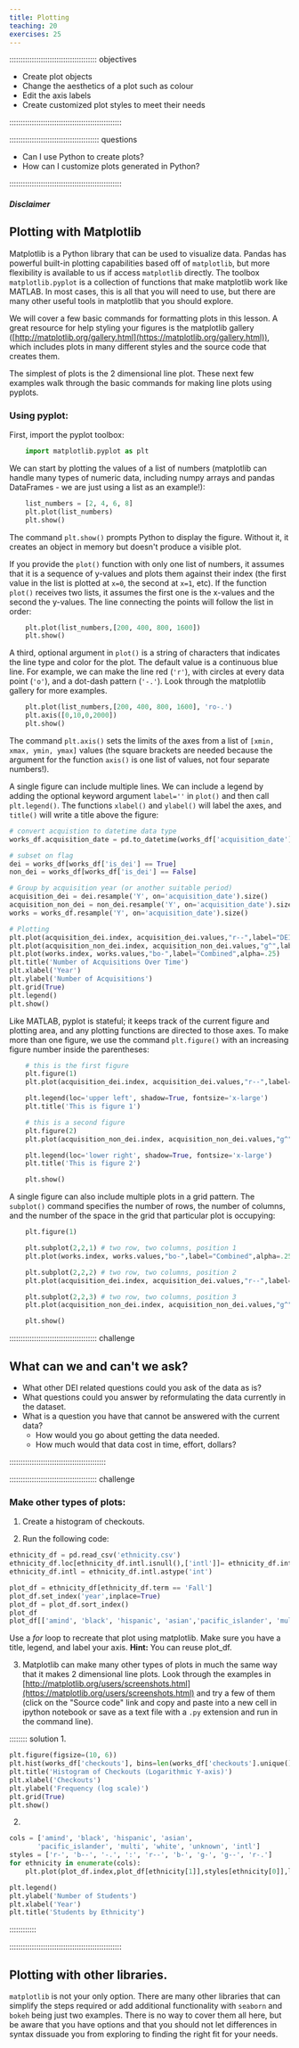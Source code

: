 ```yaml
---
title: Plotting
teaching: 20
exercises: 25
---
```


::::::::::::::::::::::::::::::::::::::: objectives

- Create plot objects
- Change the aesthetics of a plot such as colour
- Edit the axis labels
- Create customized plot styles to meet their needs

::::::::::::::::::::::::::::::::::::::::::::::::::

:::::::::::::::::::::::::::::::::::::::: questions

- Can I use Python to create plots?
- How can I customize plots generated in Python?

::::::::::::::::::::::::::::::::::::::::::::::::::

##### Disclaimer

  

## Plotting with Matplotlib


Matplotlib is a Python library that can be used to visualize data.
Pandas has powerful built-in plotting capabilities based off of `matplotlib`, but
more flexibility is available to us if access `matplotlib` directly. The
toolbox `matplotlib.pyplot` is a collection of functions that make matplotlib
work like MATLAB. In most cases, this is all that you will need to use, but
there are many other useful tools in matplotlib that you should explore.

We will cover a few basic commands for formatting plots in this lesson. A great
resource for help styling your figures is the matplotlib gallery
([http://matplotlib.org/gallery.html](https://matplotlib.org/gallery.html)), which includes plots in many different styles and the source code that creates them. 

The simplest of plots is the 2 dimensional line plot.   These next few examples walk through the
 basic commands for making line plots using pyplots.

### Using pyplot:

First, import the pyplot toolbox:

```python
    import matplotlib.pyplot as plt
```

We can start by plotting the values of a list of numbers (matplotlib can handle
many types of numeric data, including numpy arrays and pandas DataFrames - we
are just using a list as an example!):

```python
    list_numbers = [2, 4, 6, 8]
    plt.plot(list_numbers)
    plt.show()
```

The command `plt.show()` prompts Python to display the figure. Without it, it
creates an object in memory but doesn't produce a visible plot. 

If you provide the `plot()` function with only one list of numbers, it assumes
that it is a sequence of y-values and plots them against their index (the first
value in the list is plotted at `x=0`, the second at `x=1`, etc). If the
function `plot()` receives two lists, it assumes the first one is the x-values
and the second the y-values. The line connecting the points will follow the list
in order:

```python
    plt.plot(list_numbers,[200, 400, 800, 1600])
    plt.show()
```

A third, optional argument in `plot()` is a string of characters that indicates
the line type and color for the plot. The default value is a continuous blue
line. For example, we can make the line red (`'r'`), with circles at every data
point (`'o'`), and a dot-dash pattern (`'-.'`). Look through the matplotlib
gallery for more examples.

```python
    plt.plot(list_numbers,[200, 400, 800, 1600], 'ro-.')
    plt.axis([0,10,0,2000])
    plt.show()
```

The command `plt.axis()` sets the limits of the axes from a list of `[xmin, xmax, ymin, ymax]` values (the square brackets are needed because the argument
for the function `axis()` is one list of values, not four separate numbers!).


A single figure can include multiple lines. We can include a legend by adding the optional keyword argument `label=''` in `plot()` and then call `plt.legend()`. The functions `xlabel()` and `ylabel()` will label the axes, and `title()` will write a title above the figure:

```python
# convert acquistion to datetime data type
works_df.acquisition_date = pd.to_datetime(works_df['acquisition_date'])

# subset on flag
dei = works_df[works_df['is_dei'] == True]
non_dei = works_df[works_df['is_dei'] == False]

# Group by acquisition year (or another suitable period)
acquisition_dei = dei.resample('Y', on='acquisition_date').size()
acquisition_non_dei = non_dei.resample('Y', on='acquisition_date').size()
works = works_df.resample('Y', on='acquisition_date').size()

# Plotting
plt.plot(acquisition_dei.index, acquisition_dei.values,"r--",label="DEI")
plt.plot(acquisition_non_dei.index, acquisition_non_dei.values,"g^",label="non-DEI")
plt.plot(works.index, works.values,"bo-",label="Combined",alpha=.25)
plt.title('Number of Acquisitions Over Time')
plt.xlabel('Year')
plt.ylabel('Number of Acquisitions')
plt.grid(True)
plt.legend()
plt.show()
```

Like MATLAB, pyplot is stateful; it keeps track of the current figure and
plotting area, and any plotting functions are directed to those axes. To make
more than one figure, we use the command `plt.figure()` with an increasing
figure number inside the parentheses:

```python
    # this is the first figure
    plt.figure(1)
    plt.plot(acquisition_dei.index, acquisition_dei.values,"r--",label="DEI")

    plt.legend(loc='upper left', shadow=True, fontsize='x-large')
    plt.title('This is figure 1')

    # this is a second figure
    plt.figure(2)
    plt.plot(acquisition_non_dei.index, acquisition_non_dei.values,"g^",label="non-DEI")

    plt.legend(loc='lower right', shadow=True, fontsize='x-large')
    plt.title('This is figure 2')

    plt.show()
```

A single figure can also include multiple plots in a grid pattern. The
`subplot()` command specifies the number of rows, the number of columns, and
the number of the space in the grid that particular plot is occupying:

```python
    plt.figure(1)

    plt.subplot(2,2,1) # two row, two columns, position 1
    plt.plot(works.index, works.values,"bo-",label="Combined",alpha=.25)

    plt.subplot(2,2,2) # two row, two columns, position 2
    plt.plot(acquisition_dei.index, acquisition_dei.values,"r--",label="DEI")

    plt.subplot(2,2,3) # two row, two columns, position 3
    plt.plot(acquisition_non_dei.index, acquisition_non_dei.values,"g^",label="non-DEI")

    plt.show()
```

:::::::::::::::::::::::::::::::::::::::  challenge
## What can we and can't we ask?

- What other DEI related questions could you ask of the data as is?  
- What questions could you answer by reformulating the data currently in the dataset.  
- What is a question you have that cannot be answered with the current data?  
    - How would you go about getting the data needed.
    - How much would that data cost in time, effort, dollars?



:::::::::::::::::::::::::::::::::::::::::::

:::::::::::::::::::::::::::::::::::::::  challenge
### Make other types of plots:

1. Create a histogram of checkouts.

2. Run the following code:
```python
ethnicity_df = pd.read_csv('ethnicity.csv')
ethnicity_df.loc[ethnicity_df.intl.isnull(),['intl']]= ethnicity_df.intl.min()
ethnicity_df.intl = ethnicity_df.intl.astype('int')

plot_df = ethnicity_df[ethnicity_df.term == 'Fall']
plot_df.set_index('year',inplace=True)
plot_df = plot_df.sort_index()
plot_df
plot_df[['amind', 'black', 'hispanic', 'asian','pacific_islander', 'multi', 'white', 'unknown', 'intl']].plot()
```
Use a *for* loop to recreate that plot using matplotlib. Make sure you have a title, legend, and label your axis.
**Hint:** You can reuse plot_df.

3. Matplotlib can make many other types of plots in much the same way that it makes
 2 dimensional line plots. Look through the examples in
 [http://matplotlib.org/users/screenshots.html](https://matplotlib.org/users/screenshots.html) and try a few of them (click on the
 "Source code" link and copy and paste into a new cell in ipython notebook or
 save as a text file with a `.py` extension and run in the command line).

:::::::: solution
1.
```python
plt.figure(figsize=(10, 6))
plt.hist(works_df['checkouts'], bins=len(works_df['checkouts'].unique()), log=True, edgecolor='black')
plt.title('Histogram of Checkouts (Logarithmic Y-axis)')
plt.xlabel('Checkouts')
plt.ylabel('Frequency (log scale)')
plt.grid(True)
plt.show()
```
2.
```python
cols = ['amind', 'black', 'hispanic', 'asian',
       'pacific_islander', 'multi', 'white', 'unknown', 'intl']
styles = ['r-', 'b--', '-.', ':', 'r--', 'b-', 'g-', 'g--', 'r-.']
for ethnicity in enumerate(cols):
    plt.plot(plot_df.index,plot_df[ethnicity[1]],styles[ethnicity[0]],label = ethnicity[1],alpha=.5)

plt.legend()
plt.ylabel('Number of Students')
plt.xlabel('Year')
plt.title('Students by Ethnicity')
```
::::::::::::

::::::::::::::::::::::::::::::::::::::::::::::::::

## Plotting with other libraries.

`matplotlib` is not your only option. There are many other libraries that can simplify the steps required or add additional functionality with `seaborn` and `bokeh` being just two examples. There is no way to cover them
all here, but be aware that you have options and that you should not let differences in syntax dissuade
 you from exploring to finding the right fit for your needs.